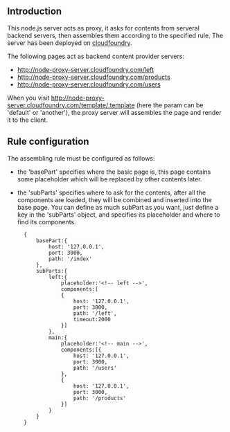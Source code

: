 Introduction
------------

This node.js server acts as proxy, it asks for contents from serveral backend servers, then assembles them according to the specified rule. The server has been deployed on [cloudfoundry](http://node-proxy-server.cloudfoundry.com).

The following pages act as backend content provider servers:
* http://node-proxy-server.cloudfoundry.com/left
* http://node-proxy-server.cloudfoundry.com/products
* http://node-proxy-server.cloudfoundry.com/users

When you visit http://node-proxy-server.cloudfoundry.com/template/:template (here the param can be 'default' or 'another'), the proxy server will assembles the page and render it to the client.

Rule configuration
------------------

The assembling rule must be configured as follows:
* the 'basePart' specifies where the basic page is, this page contains some placeholder which will be replaced by other contents later.  
* the 'subParts' specifies where to ask for the contents, after all the components are loaded, they will be combined and inserted into the base page. You can define as much subPart as you want, just define a key in the 'subParts' object, and specifies its placeholder and where to find its components.

	    {
			basePart:{
				host: '127.0.0.1',
				port: 3000,
				path: '/index'
			},
			subParts:{
				left:{
					placeholder:'<!-- left -->',
					components:[
					{	
						host: '127.0.0.1',
						port: 3000,
						path: '/left',
						timeout:2000
					}]
				},
				main:{
					placeholder:'<!-- main -->',
					components:[{
						host: '127.0.0.1',
						port: 3000,
						path: '/users'
					},
					{
						host: '127.0.0.1',
						port: 3000,
						path: '/products'
					}]
				}
			}
		}


